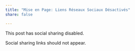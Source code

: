 ```yaml
---
title: "Mise en Page: Liens Réseaux Sociaux Désactivés"
share: false

---
```


This post has social sharing disabled.

Social sharing links should not appear.
